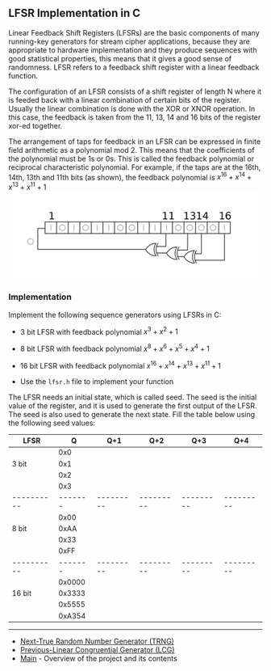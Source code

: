 ## LFSR Implementation in C

Linear Feedback Shift Registers (LFSRs) are the basic components of many running-key generators for stream cipher applications, because they are appropriate to hardware implementation and they produce sequences with good statistical properties, this means that it gives a good sense of randomness. LFSR refers to a feedback shift register with a linear feedback function.

The configuration of an LFSR consists of a shift register of length N where it is feeded back with a linear combination of certain bits of the register. Usually the linear combination is done with the XOR or XNOR operation. In this case, the feedback is taken from the 11, 13, 14 and 16 bits of the register xor-ed together.

The arrangement of taps for feedback in an LFSR can be expressed in finite field arithmetic as a polynomial mod 2. This means that
the coefficients of the polynomial must be 1s or 0s. This is called the feedback polynomial or reciprocal characteristic
polynomial. For example, if the taps are at the 16th, 14th, 13th and 11th bits (as shown), the feedback polynomial is $x^{16} + x^{14} + x^{13} + x^{11} + 1$
![Fibonacci LFSR with feedback polynomial x^16 + x^14 + x^13 + x^11 + 1](LFSR-F16.png)
### Implementation

Implement the following sequence generators using LFSRs in C:

- 3 bit LFSR with feedback polynomial $x^3 + x^2 + 1$
- 8 bit LFSR with feedback polynomial $x^8 + x^6 + x^5 + x^4 + 1$
- 16 bit LFSR with feedback polynomial $x^{16} + x^{14} + x^{13} + x^{11} + 1$

- Use the `lfsr.h` file to implement your function

The LFSR needs an initial state, which is called seed. The seed is the initial value of the register, and it is used to generate the
first output of the LFSR. The seed is also used to generate the next state. Fill the table below using the following seed values:

| **LFSR** | **Q** | **Q+1** | **Q+2** | **Q+3** | **Q+4** |
|----------|-------|---------|---------|---------|---------|
|          | 0x0   |         |         |         |         |
| 3 bit    | 0x1   |         |         |         |         |
|          | 0x2   |         |         |         |         |
|          | 0x3   |         |         |         |         |
|----------|-------|---------|---------|---------|---------|
|          | 0x00  |         |         |         |         |
| 8 bit    | 0xAA  |         |         |         |         |
|          | 0x33  |         |         |         |         |
|          | 0xFF  |         |         |         |         |
|----------|-------|---------|---------|---------|---------|
|          | 0x0000|         |         |         |         |
| 16 bit   | 0x3333|         |         |         |         |
|          | 0x5555|         |         |         |         |
|          | 0xA354|         |         |         |         |

- - -

- [Next-True Random Number Generator (TRNG)](../3_trng/README.md)
- [Previous-Linear Congruential Generator (LCG)](../1_lcg/README.md)
- [Main](../README.md) - Overview of the project and its contents
